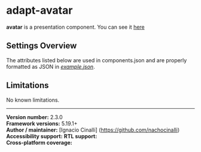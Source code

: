 # adapt-avatar
 **avatar** is a presentation component. You can see it [here](https://adaptlearning-no-core.web.app/#/id/po-60)

## Settings Overview
The attributes listed below are used in components.json and are properly formatted as JSON in  [*example.json*](https://github.com/nachocinalli/adapt-avatar/blob/master/example.json).

## Limitations

No known limitations.

----------------------------
**Version number:**  2.3.0  
**Framework versions:** 5.19.1+  
**Author / maintainer:** [Ignacio Cinalli] (https://github.com/nachocinalli)  
**Accessibility support:** 
**RTL support:**   
**Cross-platform coverage:** 